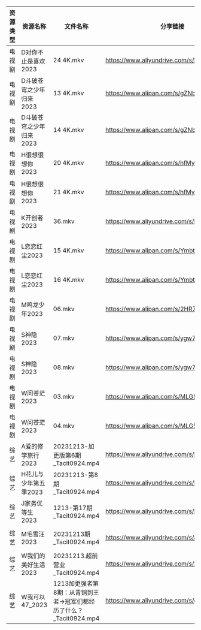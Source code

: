 | 资源类型 | 资源名称           | 文件名称                                        | 分享链接                                      | 更新时间                |
| ---- | -------------- | ------------------------------------------- | ----------------------------------------- | ------------------- |
| 电视剧  | D对你不止是喜欢2023   | 24 4K.mkv                                   | https://www.aliyundrive.com/s/MqQcSAv6wY1 | 2023-12-14 07:50:03 |
| 电视剧  | D斗破苍穹之少年归来2023 | 13 4K.mkv                                   | https://www.alipan.com/s/gZNbx17BXE2      | 2023-12-14 00:05:05 |
| 电视剧  | D斗破苍穹之少年归来2023 | 14 4K.mkv                                   | https://www.alipan.com/s/gZNbx17BXE2      | 2023-12-14 00:05:04 |
| 电视剧  | H很想很想你2023     | 20 4K.mkv                                   | https://www.alipan.com/s/hfMyZXe5zKx      | 2023-12-14 00:05:08 |
| 电视剧  | H很想很想你2023     | 21 4K.mkv                                   | https://www.alipan.com/s/hfMyZXe5zKx      | 2023-12-14 00:05:07 |
| 电视剧  | K开创者2023       | 36.mkv                                      | https://www.aliyundrive.com/s/N2CmALY5X1B | 2023-12-14 00:05:18 |
| 电视剧  | L恋恋红尘2023      | 15 4K.mkv                                   | https://www.alipan.com/s/Ymbt5WiGP5K      | 2023-12-14 00:05:20 |
| 电视剧  | L恋恋红尘2023      | 16 4K.mkv                                   | https://www.alipan.com/s/Ymbt5WiGP5K      | 2023-12-14 00:05:20 |
| 电视剧  | M鸣龙少年2023      | 06.mkv                                      | https://www.alipan.com/s/2HR7qxnbZ7a      | 2023-12-14 00:05:25 |
| 电视剧  | S神隐2023        | 07.mkv                                      | https://www.alipan.com/s/ygw7ahjrzLJ      | 2023-12-14 00:05:30 |
| 电视剧  | S神隐2023        | 08.mkv                                      | https://www.alipan.com/s/ygw7ahjrzLJ      | 2023-12-14 00:05:30 |
| 电视剧  | W问苍茫2023       | 03.mkv                                      | https://www.alipan.com/s/MLG5tsxBqL5      | 2023-12-14 00:05:33 |
| 电视剧  | W问苍茫2023       | 04.mkv                                      | https://www.alipan.com/s/MLG5tsxBqL5      | 2023-12-14 00:05:32 |
| 综艺   | A爱的修学旅行2023    | 20231213-加更版第6期_Tacit0924.mp4               | https://www.aliyundrive.com/s/EE9WNi94Ftz | 2023-12-14 00:05:41 |
| 综艺   | H花儿与少年第五季2023  | 20231213-第8期_Tacit0924.mp4                  | https://www.aliyundrive.com/s/Rb3k2hgSjHJ | 2023-12-14 07:55:04 |
| 综艺   | J家务优等生2023     | 1213-第17期_Tacit0924.mp4                     | https://www.aliyundrive.com/s/FJt54CodgfL | 2023-12-14 00:05:50 |
| 综艺   | M毛雪汪2023       | 20231213期_Tacit0924.mp4                     | https://www.aliyundrive.com/s/asPqfgPRqAg | 2023-12-14 00:05:57 |
| 综艺   | W我们的美好生活2023   | 20231213.超前营业_Tacit0924.mp4                 | https://www.aliyundrive.com/s/zAXrGigJxgY | 2023-12-14 00:06:05 |
| 综艺   | W我可以47_2023    | 1213加更强者第8期：从青铜到王者→冠军们都经历了什么？_Tacit0924.mp4 | https://www.aliyundrive.com/s/gJexcigG6Qr | 2023-12-14 00:06:07 |
